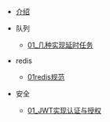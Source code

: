 - [介绍](springboot/README.md)

- 队列
  - [01_几种实现延时任务](应用/queue/01几种实现延时任务.md)
- redis
  - [01redis规范](应用/redis/01redis规范.md)

- 安全
  - [01_JWT实现认证与授权](应用/安全/01JWT_token.md)